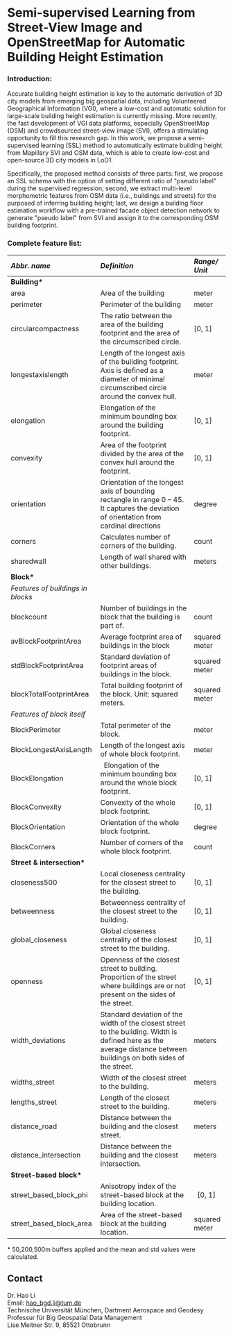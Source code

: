 # Semi-supervised Learning from Street-View Image and OpenStreetMap for Automatic Building Height Estimation

### Introduction:

Accurate building height estimation is key to the automatic derivation of 3D city models from emerging big geospatial data, including Volunteered Geographical Information (VGI), where a low-cost and automatic solution for large-scale building height estimation is currently missing. More recently, the fast development of VGI data platforms, especially OpenStreetMap (OSM) and crowdsourced street-view image (SVI), offers a stimulating opportunity to fill this research gap. In this work, we propose a semi-supervised learning (SSL) method to automatically estimate building height from Mapillary SVI and OSM data, which is able to create low-cost and open-source 3D city models in LoD1. 

Specifically, the proposed method consists of three parts: first, we propose an SSL schema with the option of setting different ratio of "pseudo label" during the supervised regression; second, we extract multi-level morphometric features from OSM data (i.e., buildings and streets) for the purposed of inferring building height; last, we design a building floor estimation workflow with a pre-trained facade object detection network to generate "pseudo label" from SVI and assign it to the corresponding OSM building footprint.

### Complete feature list:

|***Abbr. name***|***Definition***|***Range/ Unit***|
| :- | :- | :- |
|**Building\***|
|area|Area of the building|meter|
|perimeter|Perimeter of the building|meter|
|circularcompactness|The ratio between the area of the building footprint and the area of the circumscribed circle.|[0, 1]|
|longestaxislength|Length of the longest axis of the building footprint. Axis is defined as a diameter of minimal circumscribed circle around the convex hull.|<p>meter</p><p></p>|
|elongation|Elongation of the minimum bounding box around the building footprint.|[0, 1]|
|<p>convexity</p><p></p>|Area of the footprint divided by the area of the convex hull around the footprint.|[0, 1]|
|orientation|Orientation of the longest axis of bounding rectangle in range 0 – 45. It captures the deviation of orientation from cardinal directions|degree|
|corners|Calculates number of corners of the building.|count|
|sharedwall|Length of wall shared with other buildings.|meters|
|**Block\***|
|*Features of buildings in blocks*|
|blockcount|Number of buildings in the block that the building is part of.|count|
|avBlockFootprintArea|Average footprint area of buildings in the block|squared meter|
|stdBlockFootprintArea|Standard deviation of footprint areas of buildings in the block.|squared meter|
|blockTotalFootprintArea|Total building footprint of the block. Unit: squared meters.|squared meter|
|*Features of block itself*|
|BlockPerimeter|Total perimeter of the block.|meter|
|BlockLongestAxisLength|Length of the longest axis of whole block footprint.|meter|
|BlockElongation|` `Elongation of the minimum bounding box around the whole block footprint.|[0, 1]|
|BlockConvexity|Convexity of the whole block footprint. |[0, 1]|
|BlockOrientation|Orientation of the whole block footprint.|degree|
|BlockCorners|Number of corners of the whole block footprint.|count|
|**Street & intersection\***|
|closeness500|Local closeness centrality for the closest street to the building.|[0, 1]|
|betweenness|Betweenness centrality of the closest street to the building.|[0, 1]|
|global\_closeness|Global closeness centrality of the closest street to the building.|[0, 1]|
|<p>openness</p><p></p>|Openness of the closest street to building. Proportion of the street where buildings are or not present on the sides of the street.|[0, 1]|
|width\_deviations|Standard deviation of the width of the closest street to the building. Width is defined here as the average distance between buildings on both sides of the street.|<p>meters</p><p></p>|
|widths\_street|Width of the closest street to the building. |meters|
|lengths\_street|Length of the closest street to the building.|meters|
|distance\_road|Distance between the building and the closest street.|meters|
|distance\_intersection|Distance between the building and the closest intersection. |meters|
|**Street-based block\***|
|<p>street\_based\_block\_phi</p><p></p>|Anisotropy index of the street-based block at the building location.|` `[0, 1]|
|street\_based\_block\_area|Area of the street-based block at the building location.|squared meter|
\* 50,200,500m buffers applied and the mean and std values were calculated.

## Contact

Dr. Hao Li \
Email: [hao_bgd.li@tum.de](mailto:hao_bgd.li@tum.de)\
Technische Universität München, Dartment Aerospace and Geodesy \
Professur für Big Geospatial Data Management \
Lise Meitner Str. 9, 85521 Ottobrunn
